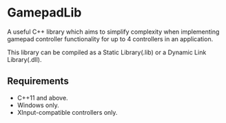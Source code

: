 # GamepadLib
A useful C++ library which aims to simplify complexity when implementing gamepad controller functionality for up to 4 controllers in an application.

This library can be compiled as a Static Library(.lib) or a Dynamic Link Library(.dll).
## Requirements
- C++11 and above.
- Windows only.
- XInput-compatible controllers only.
